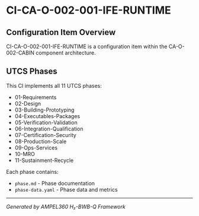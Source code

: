# CI-CA-O-002-001-IFE-RUNTIME

## Configuration Item Overview
CI-CA-O-002-001-IFE-RUNTIME is a configuration item within the CA-O-002-CABIN component architecture.

## UTCS Phases
This CI implements all 11 UTCS phases:
- 01-Requirements
- 02-Design
- 03-Building-Prototyping
- 04-Executables-Packages
- 05-Verification-Validation
- 06-Integration-Qualification
- 07-Certification-Security
- 08-Production-Scale
- 09-Ops-Services
- 10-MRO
- 11-Sustainment-Recycle

Each phase contains:
- `phase.md` - Phase documentation
- `phase-data.yaml` - Phase data and metrics

---
*Generated by AMPEL360 H₂-BWB-Q Framework*
